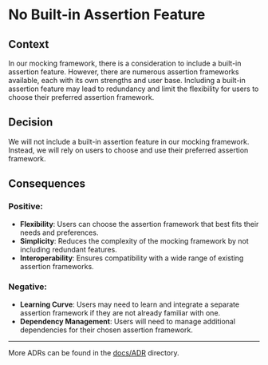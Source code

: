 ﻿# No Built-in Assertion Feature

## Context

In our mocking framework, there is a consideration to include a built-in assertion feature. However, there are numerous assertion frameworks available, each with its own strengths and user base. Including a built-in assertion feature may lead to redundancy and limit the flexibility for users to choose their preferred assertion framework.

## Decision

We will not include a built-in assertion feature in our mocking framework. Instead, we will rely on users to choose and use their preferred assertion framework.

## Consequences

### Positive:

- **Flexibility**: Users can choose the assertion framework that best fits their needs and preferences.
- **Simplicity**: Reduces the complexity of the mocking framework by not including redundant features.
- **Interoperability**: Ensures compatibility with a wide range of existing assertion frameworks.

### Negative:

- **Learning Curve**: Users may need to learn and integrate a separate assertion framework if they are not already familiar with one.
- **Dependency Management**: Users will need to manage additional dependencies for their chosen assertion framework.

---

More ADRs can be found in the [docs/ADR](../ADR/README.md) directory.
